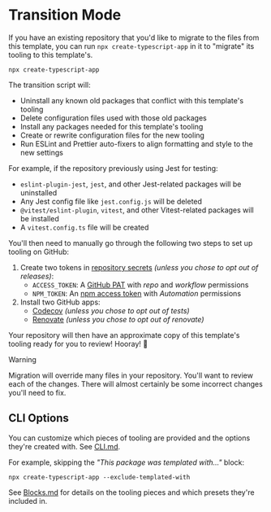 # Transition Mode

If you have an existing repository that you'd like to migrate to the files from this template, you can run `npx create-typescript-app` in it to "migrate" its tooling to this template's.

```shell
npx create-typescript-app
```

The transition script will:

- Uninstall any known old packages that conflict with this template's tooling
- Delete configuration files used with those old packages
- Install any packages needed for this template's tooling
- Create or rewrite configuration files for the new tooling
- Run ESLint and Prettier auto-fixers to align formatting and style to the new settings

For example, if the repository previously using Jest for testing:

- `eslint-plugin-jest`, `jest`, and other Jest-related packages will be uninstalled
- Any Jest config file like `jest.config.js` will be deleted
- `@vitest/eslint-plugin`, `vitest`, and other Vitest-related packages will be installed
- A `vitest.config.ts` file will be created

You'll then need to manually go through the following two steps to set up tooling on GitHub:

1. Create two tokens in [repository secrets](https://docs.github.com/en/actions/security-guides/encrypted-secrets) _(unless you chose to opt out of releases)_:
   - `ACCESS_TOKEN`: A [GitHub PAT](https://github.com/settings/tokens/new) with _repo_ and _workflow_ permissions
   - `NPM_TOKEN`: An [npm access token](https://docs.npmjs.com/creating-and-viewing-access-tokens/) with _Automation_ permissions
2. Install two GitHub apps:
   - [Codecov](https://github.com/marketplace/codecov) _(unless you chose to opt out of tests)_
   - [Renovate](https://github.com/marketplace/renovate) _(unless you chose to opt out of renovate)_

Your repository will then have an approximate copy of this template's tooling ready for you to review!
Hooray! 🥳

> [!WARNING]
> Migration will override many files in your repository.
> You'll want to review each of the changes.
> There will almost certainly be some incorrect changes you'll need to fix.

## CLI Options

You can customize which pieces of tooling are provided and the options they're created with.
See [CLI.md](./CLI.md).

For example, skipping the _"This package was templated with..."_ block:

```shell
npx create-typescript-app --exclude-templated-with
```

See [Blocks.md](./Blocks.md) for details on the tooling pieces and which presets they're included in.
